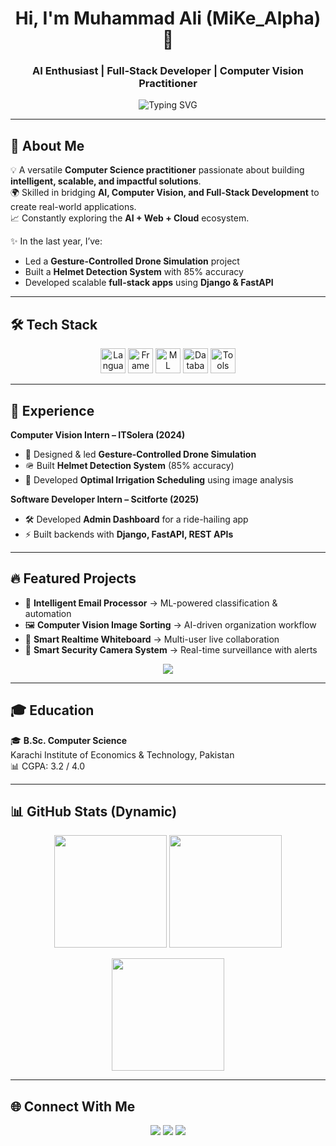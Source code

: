 <!-- Profile Header -->
<h1 align="center">Hi, I'm Muhammad Ali (MiKe_Alpha) 👋</h1>
<h3 align="center">AI Enthusiast | Full-Stack Developer | Computer Vision Practitioner</h3>

<p align="center">
  <img src="https://readme-typing-svg.demolab.com?font=Fira+Code&pause=1000&width=435&lines=Turning+ideas+into+impactful+code;AI+%7C+ML+%7C+DL+%7C+Computer+Vision;Full-Stack+%7C+Django+%7C+FastAPI;Always+Learning+Always+Building" alt="Typing SVG" />
</p>

---

## 🚀 About Me
💡 A versatile **Computer Science practitioner** passionate about building **intelligent, scalable, and impactful solutions**.  
🌍 Skilled in bridging **AI, Computer Vision, and Full-Stack Development** to create real-world applications.  
📈 Constantly exploring the **AI + Web + Cloud** ecosystem.  

✨ In the last year, I’ve:  
- Led a **Gesture-Controlled Drone Simulation** project  
- Built a **Helmet Detection System** with 85% accuracy  
- Developed scalable **full-stack apps** using **Django & FastAPI**  

---

## 🛠️ Tech Stack  

<p align="center">
  <!-- Languages -->
  <img src="https://skillicons.dev/icons?i=python,cs,js" height="40" alt="Languages" />
  <!-- Frameworks -->
  <img src="https://skillicons.dev/icons?i=django,fastapi,dotnet,laravel" height="40" alt="Frameworks" />
  <!-- ML -->
  <img src="https://skillicons.dev/icons?i=tensorflow,opencv" height="40" alt="ML" />
  <!-- Databases -->
  <img src="https://skillicons.dev/icons?i=mysql,firebase" height="40" alt="Databases" />
  <!-- Tools -->
  <img src="https://skillicons.dev/icons?i=git,linux,bash" height="40" alt="Tools" />
</p>

---

## 💼 Experience  

**Computer Vision Intern – ITSolera (2024)**  
- 🚁 Designed & led **Gesture-Controlled Drone Simulation**  
- 🪖 Built **Helmet Detection System** (85% accuracy)  
- 🌱 Developed **Optimal Irrigation Scheduling** using image analysis  

**Software Developer Intern – Scitforte (2025)**  
- 🛠️ Developed **Admin Dashboard** for a ride-hailing app  
- ⚡ Built backends with **Django, FastAPI, REST APIs**  

---

## 🔥 Featured Projects  

- 📧 **Intelligent Email Processor** → ML-powered classification & automation  
- 🖼️ **Computer Vision Image Sorting** → AI-driven organization workflow  
- 📝 **Smart Realtime Whiteboard** → Multi-user live collaboration  
- 🎥 **Smart Security Camera System** → Real-time surveillance with alerts  

<p align="center">
  <a href="https://github.com/muhammadali-00?tab=repositories"><img src="https://img.shields.io/badge/-View%20More%20Projects-4CAF50?style=for-the-badge&logo=github&logoColor=white" /></a>
</p>

---

## 🎓 Education  
🎓 **B.Sc. Computer Science**  
Karachi Institute of Economics & Technology, Pakistan  
📊 CGPA: 3.2 / 4.0  

---

## 📊 GitHub Stats (Dynamic)  

<p align="center">
  <img src="https://github-readme-stats.vercel.app/api?username=muhammadali-00&show_icons=true&theme=tokyonight" height="180" />
  <img src="https://github-readme-stats.vercel.app/api/top-langs/?username=muhammadali-00&layout=compact&theme=tokyonight" height="180" />
</p>

<p align="center">
  <img src="https://github-readme-streak-stats.herokuapp.com/?user=muhammadali-00&theme=tokyonight" height="180" />
</p>

---

## 🌐 Connect With Me  

<p align="center">
  <a href="mailto:muhammadalil46260@gmail.com"><img src="https://img.shields.io/badge/Email-D14836?style=for-the-badge&logo=gmail&logoColor=white" /></a>
  <a href="https://www.linkedin.com/in/muhammad-ali-8961b5227/"><img src="https://img.shields.io/badge/LinkedIn-0A66C2?style=for-the-badge&logo=linkedin&logoColor=white" /></a>
  <a href="https://github.com/muhammadali-00"><img src="https://img.shields.io/badge/GitHub-171515?style=for-the-badge&logo=github&logoColor=white" /></a>
</p>
